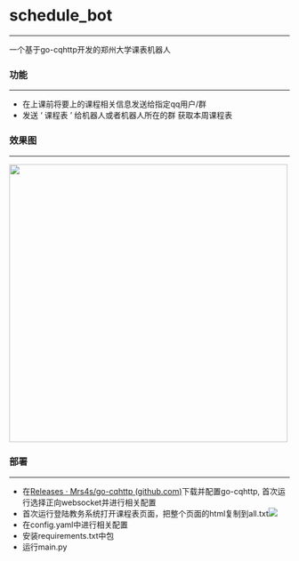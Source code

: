 # schedule_bot
------

一个基于go-cqhttp开发的郑州大学课表机器人



### 功能

------



- 在上课前将要上的课程相关信息发送给指定qq用户/群
- 发送 ‘ 课程表 ’ 给机器人或者机器人所在的群 获取本周课程表



### 效果图

------

<img style="height:500px" src="http://150.158.139.2/markdown/sc_bot/2.png">



### 部署

------

- 在[Releases · Mrs4s/go-cqhttp (github.com)](https://github.com/Mrs4s/go-cqhttp/releases)下载并配置go-cqhttp, 首次运行选择正向websocket并进行相关配置
- 首次运行登陆教务系统打开课程表页面，把整个页面的html复制到all.txt![](http://150.158.139.2/markdown/sc_bot/1.png)
- 在config.yaml中进行相关配置
- 安装requirements.txt中包
- 运行main.py
